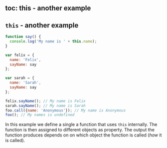 toc: this - another example
---
## `this` - another example

```js
function say() {
  console.log('My name is ' + this.name);
}

var felix = {
  name: 'Felix',
  sayName: say
};

var sarah = {
  name: 'Sarah',
  sayName: say
};

felix.sayName(); // My name is Felix
sarah.sayName(); // My name is Sarah
foo.call({name: 'Anonymous'}); // My name is Anonymous
foo(); // My names is undefined
```

In this example we define a single a function that uses `this` internally. The
function is then assigned to different objects as property. The output the
function produces depends on on which object the function is called (*how* it is
called).
